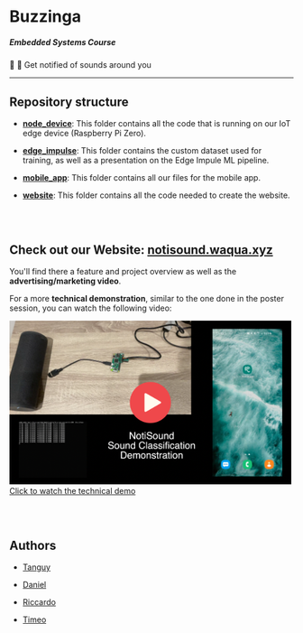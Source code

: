 # Buzzinga

##### Embedded Systems Course

🔔 🙉 Get notified of sounds around you

---


## Repository structure

- **[node_device](node_device/)**: This folder contains all the code that is running on our IoT edge device (Raspberry Pi Zero).

- **[edge_impulse](edge_impulse/)**: This folder contains the custom dataset used for training, as well as a presentation on the Edge Impule ML pipeline.

- **[mobile_app](mobile_app/)**: This folder contains all our files for the mobile app.

- **[website](website/)**: This folder contains all the code needed to create the website.

##

<br/>

## Check out our Website: [notisound.waqua.xyz](http://notisound.waqua.xyz/)

You'll find there a feature and project overview as well as the **advertising/marketing video**.

For a more **technical demonstration**, similar to the one done in the poster session, you can watch the following video:

<a href="https://youtu.be/70v0xNBIKIo">
    <img src="website/assets/img/video_readme_thumbnail.png">
    <br>
    Click to watch the technical demo
</a>

##

<br/>

## Authors

- [Tanguy](http://github.com/tlp19/)

- [Daniel](http://github.com/danieljohnromano/)

- [Riccardo](http://github.com/rccrd27/)

- [Timeo](http://github.com/timeo-schmidt/)

##



